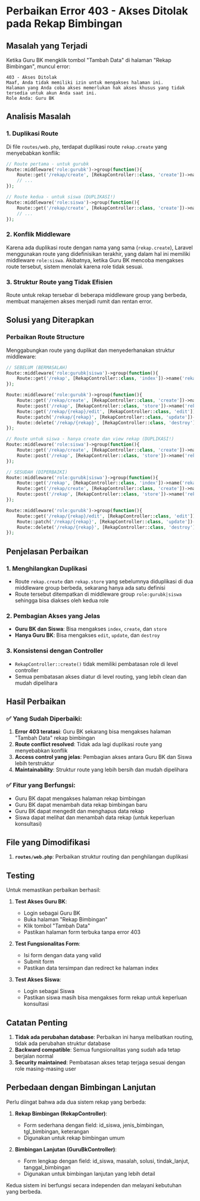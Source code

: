 # Perbaikan Error 403 - Akses Ditolak pada Rekap Bimbingan

## Masalah yang Terjadi
Ketika Guru BK mengklik tombol "Tambah Data" di halaman "Rekap Bimbingan", muncul error:
```
403 - Akses Ditolak
Maaf, Anda tidak memiliki izin untuk mengakses halaman ini. 
Halaman yang Anda coba akses memerlukan hak akses khusus yang tidak tersedia untuk akun Anda saat ini.
Role Anda: Guru BK
```

## Analisis Masalah

### 1. Duplikasi Route
Di file `routes/web.php`, terdapat duplikasi route `rekap.create` yang menyebabkan konflik:

```php
// Route pertama - untuk gurubk
Route::middleware('role:gurubk')->group(function(){
    Route::get('/rekap/create', [RekapController::class, 'create'])->name('rekap.create');
    // ...
});

// Route kedua - untuk siswa (DUPLIKASI!)
Route::middleware('role:siswa')->group(function(){
    Route::get('/rekap/create', [RekapController::class, 'create'])->name('rekap.create');
    // ...
});
```

### 2. Konflik Middleware
Karena ada duplikasi route dengan nama yang sama (`rekap.create`), Laravel menggunakan route yang didefinisikan terakhir, yang dalam hal ini memiliki middleware `role:siswa`. Akibatnya, ketika Guru BK mencoba mengakses route tersebut, sistem menolak karena role tidak sesuai.

### 3. Struktur Route yang Tidak Efisien
Route untuk rekap tersebar di beberapa middleware group yang berbeda, membuat manajemen akses menjadi rumit dan rentan error.

## Solusi yang Diterapkan

### Perbaikan Route Structure
Menggabungkan route yang duplikat dan menyederhanakan struktur middleware:

```php
// SEBELUM (BERMASALAH)
Route::middleware('role:gurubk|siswa')->group(function(){
    Route::get('/rekap', [RekapController::class, 'index'])->name('rekap.index');
});

Route::middleware('role:gurubk')->group(function(){
    Route::get('/rekap/create', [RekapController::class, 'create'])->name('rekap.create');
    Route::post('/rekap', [RekapController::class, 'store'])->name('rekap.store');
    Route::get('/rekap/{rekap}/edit', [RekapController::class, 'edit'])->name('rekap.edit');
    Route::patch('/rekap/{rekap}', [RekapController::class, 'update'])->name('rekap.update');
    Route::delete('/rekap/{rekap}', [RekapController::class, 'destroy'])->name('rekap.destroy');
});

// Route untuk siswa - hanya create dan view rekap (DUPLIKASI!)
Route::middleware('role:siswa')->group(function(){
    Route::get('/rekap/create', [RekapController::class, 'create'])->name('rekap.create');
    Route::post('/rekap', [RekapController::class, 'store'])->name('rekap.store');
});

// SESUDAH (DIPERBAIKI)
Route::middleware('role:gurubk|siswa')->group(function(){
    Route::get('/rekap', [RekapController::class, 'index'])->name('rekap.index');
    Route::get('/rekap/create', [RekapController::class, 'create'])->name('rekap.create');
    Route::post('/rekap', [RekapController::class, 'store'])->name('rekap.store');
});

Route::middleware('role:gurubk')->group(function(){
    Route::get('/rekap/{rekap}/edit', [RekapController::class, 'edit'])->name('rekap.edit');
    Route::patch('/rekap/{rekap}', [RekapController::class, 'update'])->name('rekap.update');
    Route::delete('/rekap/{rekap}', [RekapController::class, 'destroy'])->name('rekap.destroy');
});
```

## Penjelasan Perbaikan

### 1. Menghilangkan Duplikasi
- Route `rekap.create` dan `rekap.store` yang sebelumnya diduplikasi di dua middleware group berbeda, sekarang hanya ada satu definisi
- Route tersebut ditempatkan di middleware group `role:gurubk|siswa` sehingga bisa diakses oleh kedua role

### 2. Pembagian Akses yang Jelas
- **Guru BK dan Siswa**: Bisa mengakses `index`, `create`, dan `store`
- **Hanya Guru BK**: Bisa mengakses `edit`, `update`, dan `destroy`

### 3. Konsistensi dengan Controller
- `RekapController::create()` tidak memiliki pembatasan role di level controller
- Semua pembatasan akses diatur di level routing, yang lebih clean dan mudah dipelihara

## Hasil Perbaikan

### ✅ Yang Sudah Diperbaiki:
1. **Error 403 teratasi**: Guru BK sekarang bisa mengakses halaman "Tambah Data" rekap bimbingan
2. **Route conflict resolved**: Tidak ada lagi duplikasi route yang menyebabkan konflik
3. **Access control yang jelas**: Pembagian akses antara Guru BK dan Siswa lebih terstruktur
4. **Maintainability**: Struktur route yang lebih bersih dan mudah dipelihara

### ✅ Fitur yang Berfungsi:
- Guru BK dapat mengakses halaman rekap bimbingan
- Guru BK dapat menambah data rekap bimbingan baru
- Guru BK dapat mengedit dan menghapus data rekap
- Siswa dapat melihat dan menambah data rekap (untuk keperluan konsultasi)

## File yang Dimodifikasi

1. **`routes/web.php`**: Perbaikan struktur routing dan penghilangan duplikasi

## Testing

Untuk memastikan perbaikan berhasil:

1. **Test Akses Guru BK**:
   - Login sebagai Guru BK
   - Buka halaman "Rekap Bimbingan"
   - Klik tombol "Tambah Data"
   - Pastikan halaman form terbuka tanpa error 403

2. **Test Fungsionalitas Form**:
   - Isi form dengan data yang valid
   - Submit form
   - Pastikan data tersimpan dan redirect ke halaman index

3. **Test Akses Siswa**:
   - Login sebagai Siswa
   - Pastikan siswa masih bisa mengakses form rekap untuk keperluan konsultasi

## Catatan Penting

1. **Tidak ada perubahan database**: Perbaikan ini hanya melibatkan routing, tidak ada perubahan struktur database
2. **Backward compatible**: Semua fungsionalitas yang sudah ada tetap berjalan normal
3. **Security maintained**: Pembatasan akses tetap terjaga sesuai dengan role masing-masing user

## Perbedaan dengan Bimbingan Lanjutan

Perlu diingat bahwa ada dua sistem rekap yang berbeda:

1. **Rekap Bimbingan (RekapController)**: 
   - Form sederhana dengan field: id_siswa, jenis_bimbingan, tgl_bimbingan, keterangan
   - Digunakan untuk rekap bimbingan umum

2. **Bimbingan Lanjutan (GuruBkController)**:
   - Form lengkap dengan field: id_siswa, masalah, solusi, tindak_lanjut, tanggal_bimbingan
   - Digunakan untuk bimbingan lanjutan yang lebih detail

Kedua sistem ini berfungsi secara independen dan melayani kebutuhan yang berbeda.
